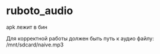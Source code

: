 ruboto_audio
============

apk лежит в бин

Для корректной работы должен быть путь к аудио файлу: /mnt/sdcard/naive.mp3
